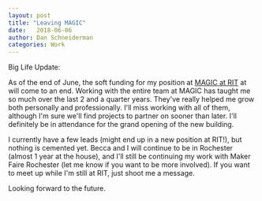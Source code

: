 ```yaml
---
layout: post
title: "Leaving MAGIC"
date:   2018-06-06
author: Dan Schneiderman
categories: Work
---
```


Big Life Update:
 
As of the end of June, the soft funding for my position at [MAGIC at RIT](https://magic.rit.edu/) at will come to an end. Working with the entire team at MAGIC has taught me so much over the last 2 and a quarter years. They've really helped me grow both personally and professionally. I'll miss working with all of them, although I'm sure we'll find projects to partner on sooner than later. I'll definitely be in attendance for the grand opening of the new building.
 
I currently have a few leads (might end up in a new position at RIT!), but nothing is cemented yet. Becca and I will continue to be in Rochester (almost 1 year at the house), and I'll still be continuing my work with Maker Faire Rochester (let me know if you want to be more involved). If you want to meet up while I'm still at RIT, just shoot me a message.
 
Looking forward to the future.